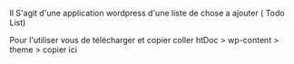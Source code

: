 Il S'agit d'une application wordpress d'une liste de chose a ajouter ( Todo List)

Pour l'utiliser vous de télécharger et copier coller
htDoc > wp-content > theme > copier ici
